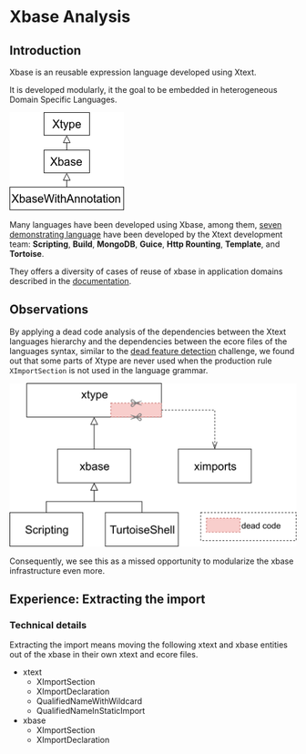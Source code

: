 # Xbase Analysis


## Introduction
Xbase is an reusable expression language developed using Xtext.

It is developed modularly, it the goal to be embedded in heterogeneous
Domain Specific Languages.

![Xbase Hierarchy](./hierarchy.png)


Many languages have been developed using Xbase, among them, [seven demonstrating
language](https://github.com/xtext/seven-languages-xtext/) have been developed
by the Xtext development team:  **Scripting**, **Build**, **MongoDB**,
**Guice**, **Http Rounting**, **Template**, and **Tortoise**.

They offers a diversity of cases of reuse of xbase in application domains
described in the [documentation](https://github.com/xtext/seven-languages-xtext/tree/master/documentation).


## Observations

By applying a dead code analysis of the dependencies between the Xtext
languages hierarchy and the dependencies between the ecore files of the
languages syntax, similar to the
[dead feature detection](../challenges/dead-features-detection) challenge,
we found out that some parts of Xtype are never used when the production rule
`XImportSection` is not used in the language grammar.

![unused imports](./unused-imports.png)


Consequently, we see this as a missed opportunity to modularize the xbase
infrastructure even more.

## Experience: Extracting the import

### Technical details

Extracting the import means moving the following xtext and xbase entities out
of the xbase in their own xtext and ecore files.

- xtext
  - XImportSection
  - XImportDeclaration
  - QualifiedNameWithWildcard
  - QualifiedNameInStaticImport
- xbase
  - XImportSection
  - XImportDeclaration
